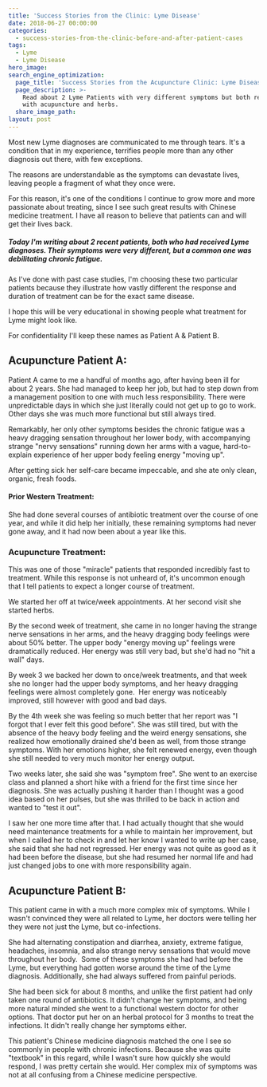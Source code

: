 ```yaml
---
title: 'Success Stories from the Clinic: Lyme Disease'
date: 2018-06-27 00:00:00
categories:
  - success-stories-from-the-clinic-before-and-after-patient-cases
tags:
  - Lyme
  - Lyme Disease
hero_image:
search_engine_optimization:
  page_title: 'Success Stories from the Acupuncture Clinic: Lyme Disease'
  page_description: >-
    Read about 2 Lyme Patients with very different symptoms but both recovered
    with acupuncture and herbs.
  share_image_path:
layout: post
---
```


Most new Lyme diagnoses are communicated to me through tears. It's a condition that in my experience, terrifies people more than any other diagnosis out there, with few exceptions.

The reasons are understandable as the symptoms can devastate lives, leaving people a fragment of what they once were.

For this reason, it's one of the conditions I continue to grow more and more passionate about treating, since I see such great results with Chinese medicine treatment. I have all reason to believe that patients can and will get their lives back.

##### Today I'm writing about 2 recent patients, both who had received Lyme diagnoses. Their symptoms were very different, but a common one was debilitating chronic fatigue.

As I've done with past case studies, I'm choosing these two particular patients because they illustrate how vastly different the response and duration of treatment can be for the exact same disease.

I hope this will be very educational in showing people what treatment for Lyme might look like.

For confidentiality I'll keep these names as Patient A & Patient B.

## Acupuncture Patient A:

Patient A came to me a handful of months ago, after having been ill for about 2 years. She had managed to keep her job, but had to step down from a management position to one with much less responsibility. There were unpredictable days in which she just literally could not get up to go to work. Other days she was much more functional but still always tired.

Remarkably, her only other symptoms besides the chronic fatigue was a heavy dragging sensation throughout her lower body, with accompanying strange "nervy sensations" running down her arms with a vague, hard-to-explain experience of her upper body feeling energy "moving up".

After getting sick her self-care became impeccable, and she ate only clean, organic, fresh foods.

#### Prior Western Treatment:

She had done several courses of antibiotic treatment over the course of one year, and while it did help her initially, these remaining symptoms had never gone away, and it had now been about a year like this.

### Acupuncture Treatment:

This was one of those "miracle" patients that responded incredibly fast to treatment. While this response is not unheard of, it's uncommon enough that I tell patients to expect a longer course of treatment.

We started her off at twice/week appointments. At her second visit she started herbs.

By the second week of treatment, she came in no longer having the strange nerve sensations in her arms, and the heavy dragging body feelings were about 50% better. The upper body "energy moving up" feelings were dramatically reduced. Her energy was still very bad, but she'd had no "hit a wall" days.

By week 3 we backed her down to once/week treatments, and that week she no longer had the upper body symptoms, and her heavy dragging feelings were almost completely gone.&nbsp; Her energy was noticeably improved, still however with good and bad days.

By the 4th week she was feeling so much better that her report was "I forgot that I ever felt this good before". She was still tired, but with the absence of the heavy body feeling and the weird energy sensations, she realized how emotionally drained she'd been as well, from those strange symptoms. With her emotions higher, she felt renewed energy, even though she still needed to very much monitor her energy output.

Two weeks later, she said she was "symptom free". She went to an exercise class and planned a short hike with a friend for the first time since her diagnosis. She was actually pushing it harder than I thought was a good idea based on her pulses, but she was thrilled to be back in action and wanted to "test it out".

I saw her one more time after that. I had actually thought that she would need maintenance treatments for a while to maintain her improvement, but when I called her to check in and let her know I wanted to write up her case, she said that she had not regressed. Her energy was not quite as good as it had been before the disease, but she had resumed her normal life and had just changed jobs to one with more responsibility again.

## Acupuncture Patient B:

This patient came in with a much more complex mix of symptoms. While I wasn't convinced they were all related to Lyme, her doctors were telling her they were not just the Lyme, but co-infections.

She had alternating constipation and diarrhea, anxiety, extreme fatigue, headaches, insomnia, and also strange nervy sensations that would move throughout her body.&nbsp; Some of these symptoms she had had before the Lyme, but everything had gotten worse around the time of the Lyme diagnosis. Additionally, she had always suffered from painful periods.

She had been sick for about 8 months, and unlike the first patient had only taken one round of antibiotics. It didn't change her symptoms, and being more natural minded she went to a functional western doctor for other options. That doctor put her on an herbal protocol for 3 months to treat the infections. It didn't really change her symptoms either.

This patient's Chinese medicine diagnosis matched the one I see so commonly in people with chronic infections. Because she was quite "textbook" in this regard, while I wasn't sure how quickly she would respond, I was pretty certain she would. Her complex mix of symptoms was not at all confusing from a Chinese medicine perspective.